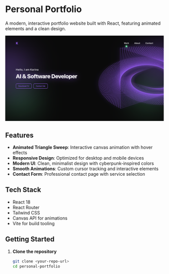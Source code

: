# Personal Portfolio

A modern, interactive portfolio website built with React, featuring animated elements and a clean design.

![Portfolio Preview](./project25.png)

## Features

- **Animated Triangle Sweep**: Interactive canvas animation with hover effects
- **Responsive Design**: Optimized for desktop and mobile devices
- **Modern UI**: Clean, minimalist design with cyberpunk-inspired colors
- **Smooth Animations**: Custom cursor tracking and interactive elements
- **Contact Form**: Professional contact page with service selection

## Tech Stack

- React 18
- React Router
- Tailwind CSS
- Canvas API for animations
- Vite for build tooling

## Getting Started

1. **Clone the repository**
   ```bash
   git clone <your-repo-url>
   cd personal-portfolio
   ```
